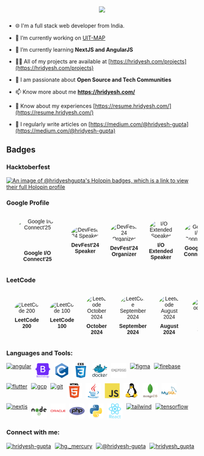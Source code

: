 <h1 align="center">
    <img src="https://readme-typing-svg.herokuapp.com/?font=Righteous&size=35&center=true&vCenter=true&width=500&height=70&duration=4000&lines=Hi+There!+👋;+I'm+Hridyesh+Gupta!;" />
</h1>


- 🌐 I'm a full stack web developer from India.
  
- 🔭 I’m currently working on [UIT-MAP](uitmap.com)

- 🌱 I’m currently learning **NextJS and AngularJS**

- 👨‍💻 All of my projects are available at [https://hridyesh.com/projects](https://hridyesh.com/projects)

- 💬 I am passionate about **Open Source and Tech Communities**

- 📫 Know more about me **https://hridyesh.com/**

- 📄 Know about my experiences [https://resume.hridyesh.com/](https://resume.hridyesh.com/)

- 📝 I regularly write articles on [https://medium.com/@hridyesh-gupta](https://medium.com/@hridyesh-gupta)

## Badges

### Hacktoberfest

[![An image of @hridyeshgupta's Holopin badges, which is a link to view their full Holopin profile](https://holopin.me/hridyeshgupta)](https://holopin.io/@hridyeshgupta)

### Google Profile
<div align="center" style="font-family: Arial, sans-serif; margin-top: 20px;">
  <a href="https://g.dev/hridyesh" style="text-decoration: none; color: inherit;">
    <table style="border-collapse: separate; border-spacing: 15px 10px;">
      <tr>
          <td align="center">
          <img src="https://s3.tebi.io/imgbucket/IO%202025.png" 
               alt="Google I/O Connect'25" 
                style="width: 120px; height: 75px; border-radius: 50%; object-fit: contain; min-width: 120px; min-height: 75px;">
              <div style="margin-top: 8px; font-weight: bold; font-size: 14px;">Google I/O Connect'25</div>
        </td>
        <td align="center">
          <img src="https://developers.google.com/static/profile/badges/events/community/devfest/2024/speaker/badge.svg" 
               alt="DevFest'24 Speaker" 
               style="width: 120px; height: 120px; border-radius: 50%;">
          <div style="margin-top: 8px; font-weight: bold; font-size: 14px;">DevFest'24 Speaker</div>
        </td>
          <td align="center">
          <img src="https://developers.google.com/static/profile/badges/events/community/devfest/2024/organizer/badge.svg" 
               alt="DevFest'24 Organizer" 
               style="width: 120px; height: 120px; border-radius: 50%;">
          <div style="margin-top: 8px; font-weight: bold; font-size: 14px;">DevFest'24 Organizer</div>
        </td>
        <td align="center">
          <img src="https://developers.google.com/static/profile/badges/community/extended/speaker/badge.svg" 
               alt="I/O Extended Speaker" 
               style="width: 120px; height: 120px; border-radius: 50%;">
          <div style="margin-top: 8px; font-weight: bold; font-size: 14px;">I/O Extended Speaker</div>
        </td>
        <td align="center">
          <img src="https://developers.google.com/static/profile/badges/events/io/2024/connect/bengaluru/badge.svg" 
               alt="Google I/O Connect'24" 
               style="width: 120px; height: 120px; border-radius: 50%;">
          <div style="margin-top: 8px; font-weight: bold; font-size: 14px;">Google I/O Connect'24</div>
        </td>
        <td align="center">
          <img src="https://developers.google.com/static/profile/badges/events/community/iwd/2024/badge.svg" 
               alt="WTM Event Organizer" 
               style="width: 120px; height: 120px; border-radius: 50%;">
          <div style="margin-top: 8px; font-weight: bold; font-size: 14px;">WTM Event Organizer</div>
        </td>
        <td align="center">
          <img src="https://developers.google.com/static/profile/badges/events/community/solution-challenge/2024/registered/badge.svg" 
               alt="Solution Challenge'24" 
               style="width: 120px; height: 120px; border-radius: 50%;">
          <div style="margin-top: 8px; font-weight: bold; font-size: 14px;">Solution Challenge'24</div>
        </td>
        <td align="center">
          <img src="https://developers.google.com/static/profile/badges/events/community/devfest/2023/attendee/badge.svg" 
               alt="DevFest'23 Organizer" 
               style="width: 120px; height: 120px; border-radius: 50%;">
          <div style="margin-top: 8px; font-weight: bold; font-size: 14px;">DevFest'23 Organizer</div>
        </td>
        <td align="center">
          <img src="https://developers.google.com/static/profile/badges/community/innovators/cloud/2021_member/badge.svg" 
               alt="Google Cloud Innovator" 
               style="width: 120px; height: 120px; border-radius: 50%;">
          <div style="margin-top: 8px; font-weight: bold; font-size: 14px;">Google Cloud Innovator</div>
        </td>
        <td align="center">
          <img src="https://developers.google.com/static/profile/badges/playlists/gdsc/gdsc-leads/badge.svg" 
               alt="GDSC Lead-UIT'23" 
               style="width: 160px !important; height: 120px; border-radius: 50%;">
          <div style="margin-top: 8px; font-weight: bold; font-size: 14px;">GDSC Lead'23</div>
        </td>
      </tr>
    </table>
  </a>
</div>

### LeetCode

<div align="center" style="font-family: Arial, sans-serif; margin-top: 20px;">
  <a href="https://leetcode.com/u/Hridyesh_Gupta/" style="text-decoration: none; color: inherit;">
    <table style="border-collapse: separate; border-spacing: 15px 10px;">
      <tr>
        <td align="center">
          <img src="https://assets.leetcode.com/static_assets/marketing/2024-200.gif" 
               alt="LeetCode 200" 
               style="width: 100px; height: 100px; border-radius: 50%; cursor: pointer;">
          <div style="margin-top: 8px; font-weight: bold; font-size: 14px;">LeetCode 200</div>
        </td>
        <td align="center">
          <img src="https://assets.leetcode.com/static_assets/marketing/2024-100-new.gif" 
               alt="LeetCode 100" 
               style="width: 100px; height: 100px; border-radius: 50%; cursor: pointer;">
          <div style="margin-top: 8px; font-weight: bold; font-size: 14px;">LeetCode 100</div>
        </td>
        <td align="center">
          <img src="https://leetcode.com/static/images/badges/2024/gif/2024-10.gif" 
               alt="LeetCode October 2024" 
               style="width: 100px; height: 100px; border-radius: 50%; cursor: pointer;">
          <div style="margin-top: 8px; font-weight: bold; font-size: 14px;">October 2024</div>
        </td>
        <td align="center">
          <img src="https://leetcode.com/static/images/badges/2024/gif/2024-09.gif" 
               alt="LeetCode September 2024" 
               style="width: 100px; height: 100px; border-radius: 50%; cursor: pointer;">
          <div style="margin-top: 8px; font-weight: bold; font-size: 14px;">September 2024</div>
        </td>
        <td align="center">
          <img src="https://leetcode.com/static/images/badges/2024/gif/2024-08.gif" 
               alt="LeetCode August 2024" 
               style="width: 100px; height: 100px; border-radius: 50%; cursor: pointer;">
          <div style="margin-top: 8px; font-weight: bold; font-size: 14px;">August 2024</div>
        </td>
        <td align="center">
          <img src="https://leetcode.com/static/images/badges/2024/gif/2024-07.gif" 
               alt="LeetCode July 2024" 
               style="width: 100px; height: 100px; border-radius: 50%; cursor: pointer;">
          <div style="margin-top: 8px; font-weight: bold; font-size: 14px;">July 2024</div>
        </td>
        <td align="center">
          <img src="https://assets.leetcode.com/static_assets/marketing/2024-50.gif" 
               alt="LeetCode 50" 
               style="width: 100px; height: 100px; border-radius: 50%; cursor: pointer;">
          <div style="margin-top: 8px; font-weight: bold; font-size: 14px;">LeetCode 50</div>
        </td>
      </tr>
    </table>
  </a>
</div>

<h3 align="left">Languages and Tools:</h3>
<p align="left" style="display: flex; flex-wrap: wrap; gap: 10px;">
  <a href="https://angular.io" target="_blank" rel="noreferrer">
    <img src="https://angular.io/assets/images/logos/angular/angular.svg" alt="angular" width="40" height="40"/>
  </a>
  <a href="https://getbootstrap.com" target="_blank" rel="noreferrer">
    <img src="https://raw.githubusercontent.com/devicons/devicon/master/icons/bootstrap/bootstrap-plain-wordmark.svg" alt="bootstrap" width="40" height="40"/>
  </a>
  <a href="https://www.cprogramming.com/" target="_blank" rel="noreferrer">
    <img src="https://raw.githubusercontent.com/devicons/devicon/master/icons/c/c-original.svg" alt="c" width="40" height="40"/>
  </a>
  <a href="https://www.w3schools.com/css/" target="_blank" rel="noreferrer">
    <img src="https://raw.githubusercontent.com/devicons/devicon/master/icons/css3/css3-original-wordmark.svg" alt="css3" width="40" height="40"/>
  </a>
  <a href="https://www.docker.com/" target="_blank" rel="noreferrer">
    <img src="https://raw.githubusercontent.com/devicons/devicon/master/icons/docker/docker-original-wordmark.svg" alt="docker" width="40" height="40"/>
  </a>
  <a href="https://expressjs.com" target="_blank" rel="noreferrer">
    <img src="https://raw.githubusercontent.com/devicons/devicon/master/icons/express/express-original-wordmark.svg" alt="express" width="40" height="40"/>
  </a>
  <a href="https://www.figma.com/" target="_blank" rel="noreferrer">
    <img src="https://www.vectorlogo.zone/logos/figma/figma-icon.svg" alt="figma" width="40" height="40"/>
  </a>
  <a href="https://firebase.google.com/" target="_blank" rel="noreferrer">
    <img src="https://www.vectorlogo.zone/logos/firebase/firebase-icon.svg" alt="firebase" width="40" height="40"/>
  </a>
  <a href="https://flutter.dev" target="_blank" rel="noreferrer">
    <img src="https://www.vectorlogo.zone/logos/flutterio/flutterio-icon.svg" alt="flutter" width="40" height="40"/>
  </a>
  <a href="https://cloud.google.com" target="_blank" rel="noreferrer">
    <img src="https://www.vectorlogo.zone/logos/google_cloud/google_cloud-icon.svg" alt="gcp" width="40" height="40"/>
  </a>
  <a href="https://git-scm.com/" target="_blank" rel="noreferrer">
    <img src="https://www.vectorlogo.zone/logos/git-scm/git-scm-icon.svg" alt="git" width="40" height="40"/>
  </a>
  <a href="https://www.w3.org/html/" target="_blank" rel="noreferrer">
    <img src="https://raw.githubusercontent.com/devicons/devicon/master/icons/html5/html5-original-wordmark.svg" alt="html5" width="40" height="40"/>
  </a>
  <a href="https://www.java.com" target="_blank" rel="noreferrer">
    <img src="https://raw.githubusercontent.com/devicons/devicon/master/icons/java/java-original.svg" alt="java" width="40" height="40"/>
  </a>
  <a href="https://developer.mozilla.org/en-US/docs/Web/JavaScript" target="_blank" rel="noreferrer">
    <img src="https://raw.githubusercontent.com/devicons/devicon/master/icons/javascript/javascript-original.svg" alt="javascript" width="40" height="40"/>
  </a>
  <a href="https://www.linux.org/" target="_blank" rel="noreferrer">
    <img src="https://raw.githubusercontent.com/devicons/devicon/master/icons/linux/linux-original.svg" alt="linux" width="40" height="40"/>
  </a>
  <a href="https://www.mongodb.com/" target="_blank" rel="noreferrer">
    <img src="https://raw.githubusercontent.com/devicons/devicon/master/icons/mongodb/mongodb-original-wordmark.svg" alt="mongodb" width="40" height="40"/>
  </a>
  <a href="https://www.mysql.com/" target="_blank" rel="noreferrer">
    <img src="https://raw.githubusercontent.com/devicons/devicon/master/icons/mysql/mysql-original-wordmark.svg" alt="mysql" width="40" height="40"/>
  </a>
  <a href="https://nextjs.org/" target="_blank" rel="noreferrer">
    <img src="https://cdn.worldvectorlogo.com/logos/nextjs-2.svg" alt="nextjs" width="40" height="40"/>
  </a>
  <a href="https://nodejs.org" target="_blank" rel="noreferrer">
    <img src="https://raw.githubusercontent.com/devicons/devicon/master/icons/nodejs/nodejs-original-wordmark.svg" alt="nodejs" width="40" height="40"/>
  </a>
  <a href="https://www.oracle.com/" target="_blank" rel="noreferrer">
    <img src="https://raw.githubusercontent.com/devicons/devicon/master/icons/oracle/oracle-original.svg" alt="oracle" width="40" height="40"/>
  </a>
  <a href="https://www.php.net" target="_blank" rel="noreferrer">
    <img src="https://raw.githubusercontent.com/devicons/devicon/master/icons/php/php-original.svg" alt="php" width="40" height="40"/>
  </a>
  <a href="https://www.python.org" target="_blank" rel="noreferrer">
    <img src="https://raw.githubusercontent.com/devicons/devicon/master/icons/python/python-original.svg" alt="python" width="40" height="40"/>
  </a>
  <a href="https://reactjs.org/" target="_blank" rel="noreferrer">
    <img src="https://raw.githubusercontent.com/devicons/devicon/master/icons/react/react-original-wordmark.svg" alt="react" width="40" height="40"/>
  </a>
  <a href="https://tailwindcss.com/" target="_blank" rel="noreferrer">
    <img src="https://www.vectorlogo.zone/logos/tailwindcss/tailwindcss-icon.svg" alt="tailwind" width="40" height="40"/>
  </a>
  <a href="https://www.tensorflow.org" target="_blank" rel="noreferrer">
    <img src="https://www.vectorlogo.zone/logos/tensorflow/tensorflow-icon.svg" alt="tensorflow" width="40" height="40"/>
  </a>
</p>

<h3 align="left">Connect with me:</h3>
<p align="left" style="display: flex; gap: 10px;">
  <a href="https://linkedin.com/in/hridyesh-gupta" target="blank">
    <img align="center" src="https://raw.githubusercontent.com/rahuldkjain/github-profile-readme-generator/master/src/images/icons/Social/linked-in-alt.svg" alt="hridyesh-gupta" height="30" width="40" />
  </a>
  <a href="https://instagram.com/hg._mercury" target="blank">
    <img align="center" src="https://raw.githubusercontent.com/rahuldkjain/github-profile-readme-generator/master/src/images/icons/Social/instagram.svg" alt="hg._mercury" height="30" width="40" />
  </a>
  <a href="https://medium.com/@hridyesh-gupta" target="blank">
    <img align="center" src="https://raw.githubusercontent.com/rahuldkjain/github-profile-readme-generator/master/src/images/icons/Social/medium.svg" alt="@hridyesh-gupta" height="30" width="40" />
  </a>
  <a href="https://www.leetcode.com/hridyesh_gupta" target="blank">
    <img align="center" src="https://raw.githubusercontent.com/rahuldkjain/github-profile-readme-generator/master/src/images/icons/Social/leet-code.svg" alt="hridyesh_gupta" height="30" width="40" />
  </a>
</p>

<!--
**hridyesh-gupta/hridyesh-gupta** is a ✨ _special_ ✨ repository because its `README.md` (this file) appears on your GitHub profile.

Here are some ideas to get you started:

- 🔭 I’m currently working on ...
- 🌱 I’m currently learning ...
- 👯 I’m looking to collaborate on ...
- 🤔 I’m looking for help with ...
- 💬 Ask me about ...
- 📫 How to reach me: ...
- 😄 Pronouns: ...
- ⚡ Fun fact: ...
-->
